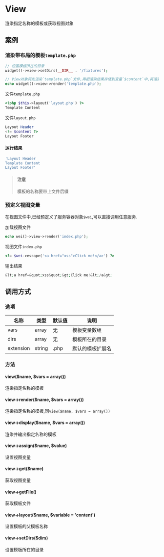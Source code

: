 View
====

渲染指定名称的模板或获取视图对象

案例
----

### 渲染带布局的模板`template.php`

```php
// 设置模板所在的目录
widget()->view->setDirs(__DIR__ . '/fixtures');

// View对象将先渲染`template.php`文件,再把渲染结果存储到变量`$content`中,再渲染layout.php文件,并输出运行结果
echo widget()->view->render('template.php');
```

文件`template.php`

```php
<?php $this->layout('layout.php') ?>
Template Content
```

文件`layout.php`

```php
Layout Header
<?= $content ?>
Layout Footer
```

#### 运行结果

```php
'Layout Header
Template Content
Layout Footer'
```

> #### 注意
>
> 模板的名称要带上文件后缀

### 预定义视图变量

在视图文件中,已经预定义了服务容器对象`$wei`,可以直接调用任意服务.

加载视图文件

```php
echo wei()->view->render('index.php');
```

视图文件`index.php`

```php
<?= $wei->escape('<a href="xss">Click me!</a>') ?>
```

输出结果

```php
&lt;a href=&quot;xss&quot;&gt;Click me!&lt;/a&gt;
```

调用方式
--------

### 选项

名称                | 类型    | 默认值    | 说明
--------------------|---------|-----------|------
vars                | array   | 无        | 模板变量数组
dirs                | array   | 无        | 模板所在的目录
extension           | string  | .php      | 默认的模板扩展名

### 方法

#### view($name, $vars = array())
渲染指定名称的模板

#### view->render($name, $vars = array())
渲染指定名称的模板,同`view($name, $vars = array())`

#### view->display($name, $vars = array())
渲染并输出指定名称的模板

#### view->assign($name, $value)
设置视图变量

#### view->get($name)
获取视图变量

#### view->getFile()
获取模板文件

#### view->layout($name, $variable = 'content')
设置模板的父模板名称

#### view->setDirs($dirs)
设置模板所在的目录
